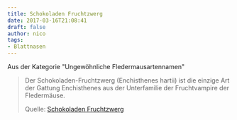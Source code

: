 ```yaml
---
title: Schokoladen Fruchtzwerg
date: 2017-03-16T21:08:41
draft: false
author: nico
tags:
- Blattnasen
---
```


Aus der Kategorie "Ungewöhnliche Fledermausartennamen"

> Der Schokoladen-Fruchtzwerg (Enchisthenes hartii) ist die einzige Art der
> Gattung Enchisthenes aus der Unterfamilie der Fruchtvampire der Fledermäuse.
>
> Quelle: [Schokoladen Fruchtzwerg](https://de.wikipedia.org/wiki/Schokoladen-Fruchtzwerg)